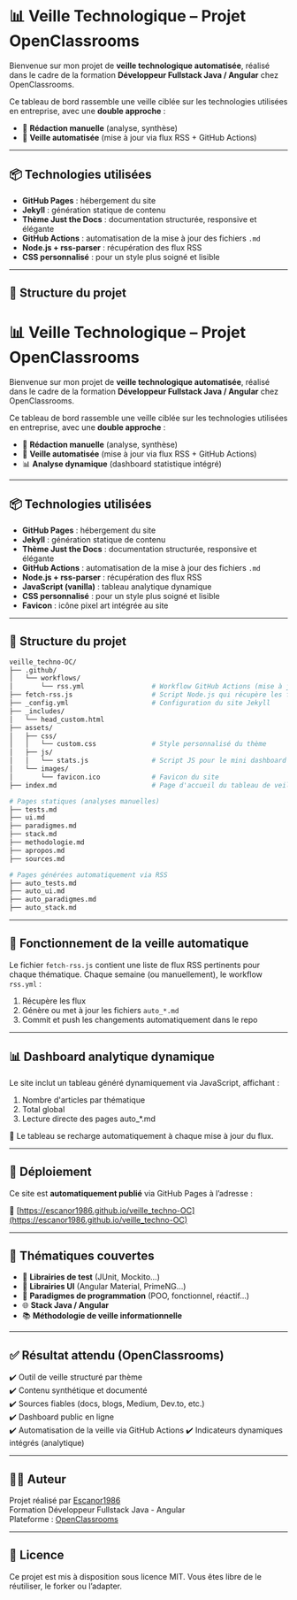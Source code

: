 # 📊 Veille Technologique – Projet OpenClassrooms

Bienvenue sur mon projet de **veille technologique automatisée**, réalisé dans le cadre de la formation **Développeur Fullstack Java / Angular** chez OpenClassrooms.

Ce tableau de bord rassemble une veille ciblée sur les technologies utilisées en entreprise, avec une **double approche** :

- 📝 **Rédaction manuelle** (analyse, synthèse)
- 🤖 **Veille automatisée** (mise à jour via flux RSS + GitHub Actions)

---

## 📦 Technologies utilisées

- **GitHub Pages** : hébergement du site
- **Jekyll** : génération statique de contenu
- **Thème Just the Docs** : documentation structurée, responsive et élégante
- **GitHub Actions** : automatisation de la mise à jour des fichiers `.md`
- **Node.js + rss-parser** : récupération des flux RSS
- **CSS personnalisé** : pour un style plus soigné et lisible

---

## 🧱 Structure du projet

# 📊 Veille Technologique – Projet OpenClassrooms

Bienvenue sur mon projet de **veille technologique automatisée**, réalisé dans le cadre de la formation **Développeur Fullstack Java / Angular** chez OpenClassrooms.

Ce tableau de bord rassemble une veille ciblée sur les technologies utilisées en entreprise, avec une **double approche** :

- 📝 **Rédaction manuelle** (analyse, synthèse)
- 🤖 **Veille automatisée** (mise à jour via flux RSS + GitHub Actions)
- 📊 **Analyse dynamique** (dashboard statistique intégré)

---

## 📦 Technologies utilisées

- **GitHub Pages** : hébergement du site
- **Jekyll** : génération statique de contenu
- **Thème Just the Docs** : documentation structurée, responsive et élégante
- **GitHub Actions** : automatisation de la mise à jour des fichiers `.md`
- **Node.js + rss-parser** : récupération des flux RSS
- **JavaScript (vanilla)** : tableau analytique dynamique
- **CSS personnalisé** : pour un style plus soigné et lisible
- **Favicon** : icône pixel art intégrée au site

---

## 🧱 Structure du projet

```bash
veille_techno-OC/
├── .github/
│   └── workflows/
│       └── rss.yml                 # Workflow GitHub Actions (mise à jour auto)
├── fetch-rss.js                    # Script Node.js qui récupère les flux RSS
├── _config.yml                     # Configuration du site Jekyll
├── _includes/
│   └── head_custom.html  
├── assets/
│   ├── css/
│   │   └── custom.css              # Style personnalisé du thème
│   ├── js/
│   │   └── stats.js                # Script JS pour le mini dashboard
│   └── images/
│       └── favicon.ico             # Favicon du site
├── index.md                        # Page d'accueil du tableau de veille

# Pages statiques (analyses manuelles)
├── tests.md
├── ui.md
├── paradigmes.md
├── stack.md
├── methodologie.md
├── apropos.md
├── sources.md

# Pages générées automatiquement via RSS
├── auto_tests.md
├── auto_ui.md
├── auto_paradigmes.md
├── auto_stack.md

```

---

## 🔄 Fonctionnement de la veille automatique

Le fichier `fetch-rss.js` contient une liste de flux RSS pertinents pour chaque thématique. Chaque semaine (ou manuellement), le workflow `rss.yml` :

1. Récupère les flux
2. Génère ou met à jour les fichiers `auto_*.md`
3. Commit et push les changements automatiquement dans le repo

---

## 📊 Dashboard analytique dynamique
Le site inclut un tableau généré dynamiquement via JavaScript, affichant :

1. Nombre d'articles par thématique
2. Total global
3. Lecture directe des pages auto_*.md

📍 Le tableau se recharge automatiquement à chaque mise à jour du flux.

---

## 🚀 Déploiement

Ce site est **automatiquement publié** via GitHub Pages à l’adresse :

🔗 [https://escanor1986.github.io/veille_techno-OC](https://escanor1986.github.io/veille_techno-OC)

---

## 🧠 Thématiques couvertes

- 🔬 **Librairies de test** (JUnit, Mockito…)
- 🎨 **Librairies UI** (Angular Material, PrimeNG…)
- 🧠 **Paradigmes de programmation** (POO, fonctionnel, réactif…)
- 🌐 **Stack Java / Angular**
- 📚 **Méthodologie de veille informationnelle**

---

## ✅ Résultat attendu (OpenClassrooms)

✔️ Outil de veille structuré par thème  
✔️ Contenu synthétique et documenté  
✔️ Sources fiables (docs, blogs, Medium, Dev.to, etc.)  
✔️ Dashboard public en ligne  
✔️ Automatisation de la veille via GitHub Actions
✔️ Indicateurs dynamiques intégrés (analytique)

---

## 👨‍💻 Auteur

Projet réalisé par [Escanor1986](https://github.com/Escanor1986)  
Formation Développeur Fullstack Java - Angular  
Plateforme : [OpenClassrooms](https://openclassrooms.com)

---

## 📃 Licence

Ce projet est mis à disposition sous licence MIT. Vous êtes libre de le réutiliser, le forker ou l’adapter.
